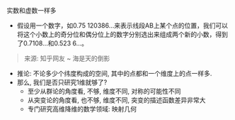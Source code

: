 实数和虚数一样多

- 假设用一个数字，如0.75 120386…来表示线段AB上某个点的位置，我们可以将这个小数上的奇分位和偶分位上的数字分别选出来组成两个新的小数，得到了0.7108…和0.523 6…。

> 来源: 知乎网友 ~ 海是天的倒影

- 推论: 不论多少个纬度构成的空间, 其中的点都和一个维度上的点一样多.
- 那么, 我们是否只研究1维就够了? 
  - 至少从群论的角度看, 不够, 维度不同, 对称的可能性不同
  - 从突变论的角度看, 也不够, 维度不同, 突变的描述函数差异非常大
  - 专门研究高维降维的数学领域: 映射几何